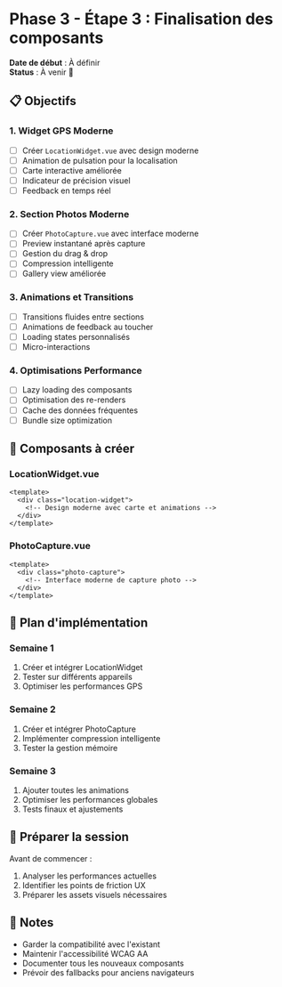 # Phase 3 - Étape 3 : Finalisation des composants

**Date de début** : À définir  
**Status** : À venir 📅

## 📋 Objectifs

### 1. Widget GPS Moderne
- [ ] Créer `LocationWidget.vue` avec design moderne
- [ ] Animation de pulsation pour la localisation
- [ ] Carte interactive améliorée
- [ ] Indicateur de précision visuel
- [ ] Feedback en temps réel

### 2. Section Photos Moderne
- [ ] Créer `PhotoCapture.vue` avec interface moderne
- [ ] Preview instantané après capture
- [ ] Gestion du drag & drop
- [ ] Compression intelligente
- [ ] Gallery view améliorée

### 3. Animations et Transitions
- [ ] Transitions fluides entre sections
- [ ] Animations de feedback au toucher
- [ ] Loading states personnalisés
- [ ] Micro-interactions

### 4. Optimisations Performance
- [ ] Lazy loading des composants
- [ ] Optimisation des re-renders
- [ ] Cache des données fréquentes
- [ ] Bundle size optimization

## 🎨 Composants à créer

### LocationWidget.vue
```vue
<template>
  <div class="location-widget">
    <!-- Design moderne avec carte et animations -->
  </div>
</template>
```

### PhotoCapture.vue
```vue
<template>
  <div class="photo-capture">
    <!-- Interface moderne de capture photo -->
  </div>
</template>
```

## 📝 Plan d'implémentation

### Semaine 1
1. Créer et intégrer LocationWidget
2. Tester sur différents appareils
3. Optimiser les performances GPS

### Semaine 2
1. Créer et intégrer PhotoCapture
2. Implémenter compression intelligente
3. Tester la gestion mémoire

### Semaine 3
1. Ajouter toutes les animations
2. Optimiser les performances globales
3. Tests finaux et ajustements

## 🚀 Préparer la session

Avant de commencer :
1. Analyser les performances actuelles
2. Identifier les points de friction UX
3. Préparer les assets visuels nécessaires

## 📌 Notes

- Garder la compatibilité avec l'existant
- Maintenir l'accessibilité WCAG AA
- Documenter tous les nouveaux composants
- Prévoir des fallbacks pour anciens navigateurs
